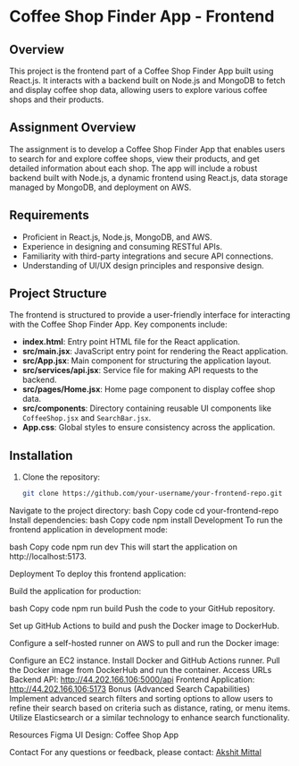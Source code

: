# Coffee Shop Finder App - Frontend

## Overview

This project is the frontend part of a Coffee Shop Finder App built using React.js. It interacts with a backend built on Node.js and MongoDB to fetch and display coffee shop data, allowing users to explore various coffee shops and their products.

## Assignment Overview

The assignment is to develop a Coffee Shop Finder App that enables users to search for and explore coffee shops, view their products, and get detailed information about each shop. The app will include a robust backend built with Node.js, a dynamic frontend using React.js, data storage managed by MongoDB, and deployment on AWS.

## Requirements

- Proficient in React.js, Node.js, MongoDB, and AWS.
- Experience in designing and consuming RESTful APIs.
- Familiarity with third-party integrations and secure API connections.
- Understanding of UI/UX design principles and responsive design.

## Project Structure

The frontend is structured to provide a user-friendly interface for interacting with the Coffee Shop Finder App. Key components include:

- **index.html**: Entry point HTML file for the React application.
- **src/main.jsx**: JavaScript entry point for rendering the React application.
- **src/App.jsx**: Main component for structuring the application layout.
- **src/services/api.jsx**: Service file for making API requests to the backend.
- **src/pages/Home.jsx**: Home page component to display coffee shop data.
- **src/components**: Directory containing reusable UI components like `CoffeeShop.jsx` and `SearchBar.jsx`.
- **App.css**: Global styles to ensure consistency across the application.

## Installation

1. Clone the repository:
   ```bash
   git clone https://github.com/your-username/your-frontend-repo.git
Navigate to the project directory:
bash
Copy code
cd your-frontend-repo
Install dependencies:
bash
Copy code
npm install
Development
To run the frontend application in development mode:

bash
Copy code
npm run dev
This will start the application on http://localhost:5173.

Deployment
To deploy this frontend application:

Build the application for production:

bash
Copy code
npm run build
Push the code to your GitHub repository.

Set up GitHub Actions to build and push the Docker image to DockerHub.

Configure a self-hosted runner on AWS to pull and run the Docker image:

Configure an EC2 instance.
Install Docker and GitHub Actions runner.
Pull the Docker image from DockerHub and run the container.
Access URLs
Backend API: http://44.202.166.106:5000/api
Frontend Application: http://44.202.166.106:5173
Bonus (Advanced Search Capabilities)
Implement advanced search filters and sorting options to allow users to refine their search based on criteria such as distance, rating, or menu items. Utilize Elasticsearch or a similar technology to enhance search functionality.

Resources
Figma UI Design: Coffee Shop App

Contact
For any questions or feedback, please contact:
[Akshit Mittal](mailto:akshitmittal20@gmail.com)
